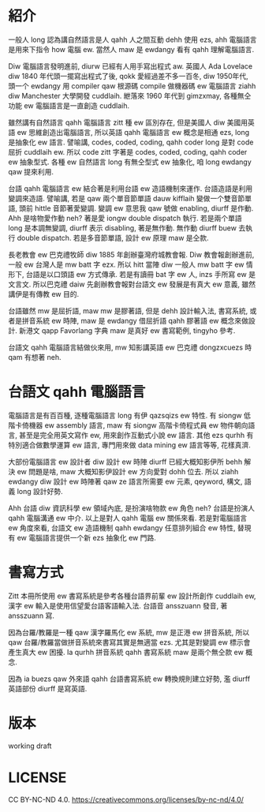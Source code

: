 # 紹介

一般人 long 認為講自然語言是人 qahh 人之間互動 dehh 使用 ezs, ahh 電腦語言是用來下指令 how 電腦 ew. 當然人 maw 是 ewdangy 看有 qahh 理解電腦語言.

Diw 電腦語言發明進前, diurw 已經有人用手寫出程式 aw. 英國人 Ada Lovelace diw 1840 年代頭一擺寫出程式了後, qokk 愛經過差不多一百冬, diw 1950年代, 頭一个 ewdangy 用 compiler qaw 根源碼 compile 做機器碼 ew 電腦語言 ziahh diw Manchester 大學開發 cuddlaih. 紲落來 1960 年代到 gimzxmay, 各種無仝功能 ew 電腦語言是一直創造 cuddlaih.

雖然講有自然語言 qahh 電腦語言 zitt 種 ew 區別存在, 但是美國人 diw 美國用英語 ew 思維創造出電腦語言, 所以英語 qahh 電腦語言 ew 概念是相通 ezs, long 是抽象化 ew 語言. 譬喻講, codes, coded, coding, qahh coder long 是對 code 屈折 cuddlaih ew. 所以 code zitt 字著是 codes, coded, coding, qahh coder ew 抽象型式. 各種 ew 自然語言 long 有無仝型式 ew 抽象化, 咱 long ewdangy qaw 提來利用.

台語 qahh 電腦語言 ew 結合著是利用台語 ew 造語機制來運作. 台語造語是利用變調來造語. 譬喻講, 若是 qaw 兩个單音節單語 dauw kifflaih 變做一个雙音節單語, 頭前 hittle 音節著愛變調. 變調 ew 意思我 qaw 號做 enabling, diurff 是作動. Ahh 是啥物愛作動 neh? 著是愛 iongw double dispatch 執行. 若是兩个單語 long 是本調無變調, diurff 表示 disabling, 著是無作動. 無作動 diurff buew 去執行 double dispatch. 若是多音節單語, 設計 ew 原理 maw 是仝款.

長老教會 ew 巴克禮牧師 diw 1885 年創辦臺灣府城教會報. Diw 教會報創辦進前, 一般 ew 台灣人是 mw batt 字 ezx. 所以 hitt 當陣 diw 一般人 mw batt 字 ew 情形下, 台語是以口頭語 ew 方式傳承. 若是有讀冊 bat 字 ew 人, inzs 手所寫 ew 是文言文. 所以巴克禮 daiw 先創辦教會報對台語文 ew 發展是有真大 ew 意義, 雖然講伊是有傳教 ew 目的.

台語雖然 mw 是屈折語, maw mw 是膠著語, 但是 dehh 設計輸入法, 書寫系統, 或者是拼音系統 ew 時陣, maw 是 ewdangy 借屈折語 qahh 膠著語 ew 概念來做設計. 新港文 qapp Favorlang 字典 maw 是真好 ew 書寫範例, tingyho 參考.

台語文 qahh 電腦語言結做伙來用, mw 知影講英語 ew 巴克禮 dongzxcuezs 時 qam 有想著 neh.

# 台語文 qahh 電腦語言

電腦語言是有百百種, 逐種電腦語言 long 有伊 qazsqizs ew 特性. 有 siongw 低階卡倚機器 ew assembly 語言, maw 有 siongw 高階卡倚程式員 ew 物件朝向語言, 甚至是完全用英文寫作 ew, 用來創作互動式小說 ew 語言. 其他 ezs qurhh 有特別適合做數學運算 ew 語言, 專門用來做 data mining ew 語言等等, 花樣真濟.

大部份電腦語言 ew 設計者 diw 設計 ew 時陣 diurff 已經大概知影伊所 behh 解決 ew 問題是啥, maw 大概知影伊設計 ew 方向愛對 dohh 位去. 所以 ziahh ewdangy diw 設計 ew 時陣著 qaw ze 語言所需要 ew 元素, qeyword, 構文, 語義 long 設計好勢.

Ahh 台語 diw 資訊科學 ew 領域內底, 是扮演啥物款 ew 角色 neh? 台語是扮演人 qahh 電腦溝通 ew 中介. 以上是對人 qahh 電腦 ew 關係來看. 若是對電腦語言 ew 角度來看, 台語文 ew 造語機制 qahh ewdangy 任意排列組合 ew 特性, 替現有 ew 電腦語言提供一个新 ezs 抽象化 ew 門路.

# 書寫方式

Zitt 本冊所使用 ew 書寫系統是參考各種台語界前輩 ew 設計所創作 cuddlaih ew, 漢字 ew 輸入是使用信望愛台語客語輸入法. 台語音 ansszuann 發音, 著 ansszuann 寫.

因為台羅/教羅是一種 qaw 漢字羅馬化 ew 系統, mw 是正港 ew 拼音系統, 所以 qaw 台羅/教羅當做拼音系統來書寫其實是無適當 ezs. 尤其是對變調 ew 標示會產生真大 ew 困擾. Ia qurhh 拼音系統 qahh 書寫系統 maw 是兩个無仝款 ew 概念.

因為 ia buezs qaw 外來語 qahh 台語書寫系統 ew 轉換規則建立好勢, 濫 diurff 英語部份 diurff 是寫英語.

# 版本

working draft

# LICENSE
CC BY-NC-ND 4.0.
https://creativecommons.org/licenses/by-nc-nd/4.0/
